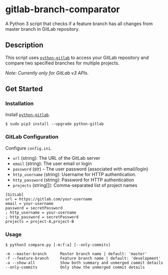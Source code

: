 # gitlab-branch-comparator
A Python 3 script that checks if a feature branch has all changes from master branch in GitLab repository.

## Description
This script uses [`python-gitlab`](https://python-gitlab.readthedocs.io/en/stable/) to access your GitLab repository and compare two specified branches for multiple projects.

_Note: Currently only for GitLab v3 APIs._

## Get Started
### Installation
Install [`python-gitlab`](https://python-gitlab.readthedocs.io/en/stable/).
```
$ sudo pip3 install --upgrade python-gitlab
```

### GitLab Configuration
Configure `config.ini`.
* `url` (string): The URL of the GitLab server
* `email` (string): The user email or login
* `password` (str) – The user password (associated with email/login)
* `http_username` (string): Username for HTTP authentication.
* `http_password` (string): Password for HTTP authentication
* `projects` (string[]): Comma-separated list of project names
```
[GitLab]
url = https://gitlab.com/your-username
email = your-username
password = secretPassword
; http_username = your-username
; http_password = secretPassword
projects = project-A,project-B
```

### Usage
```
$ python3 compare.py [-m:f:a] [--only-commits]

-m --master-branch      Master branch name | default: 'master'
-f --feature-branch     Feature branch name | default: 'development'
-a --show-all           Show both summary and unmerged commit details
--only-commits          Only show the unmerged commit details
```
